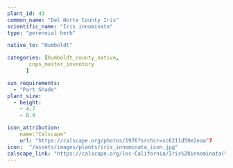 ```yaml
---
plant_id: 43
common_name: "Del Norte County Iris"
scientific_name: "Iris innominata"
type: "perennial herb"

native_to: "Humboldt"

categories: [humboldt_county_native,
       cnps_master_inventory
      ]

sun_requirements:
  - "Part Shade"
plant_size:
  - height: 
    - 4.7
    - 8.4

icon_attribution: 
    name:"Calscape"
    url: "https://calscape.org/photos/1976?srchcr=sc6211d59e2eaa"7
icon:  "/assets/images/plants/iris_innominata_icon.jpg"
calscape_link: "https://calscape.org/loc-California/Iris%20innominata(%20)"
---
```


